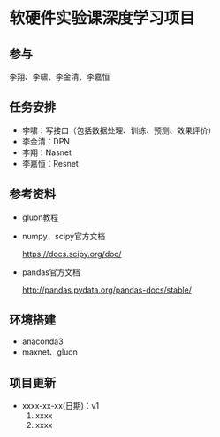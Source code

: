 # 软硬件实验课深度学习项目

## 参与

李翔、李啸、李金清、李嘉恒

## 任务安排

- 李啸：写接口（包括数据处理、训练、预测、效果评价）
- 李金清：DPN
- 李翔：Nasnet
- 李嘉恒：Resnet

## 参考资料

- gluon教程

- numpy、scipy官方文档

  https://docs.scipy.org/doc/

- pandas官方文档

  http://pandas.pydata.org/pandas-docs/stable/

## 环境搭建

- anaconda3
- maxnet、gluon

## 项目更新

- xxxx-xx-xx(日期)：v1
  1. xxxx
  2. xxxx

